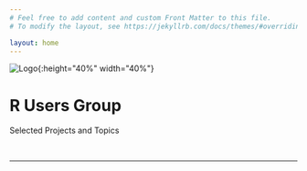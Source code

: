 ```yaml
---
# Feel free to add content and custom Front Matter to this file.
# To modify the layout, see https://jekyllrb.com/docs/themes/#overriding-theme-defaults

layout: home
---
```


![Logo](https://i.imgur.com/vu8ZLMc.png){:height="40%" width="40%"}

<h1> R Users Group </h1>
<p> Selected Projects and Topics <p>

<br>

<hr>
